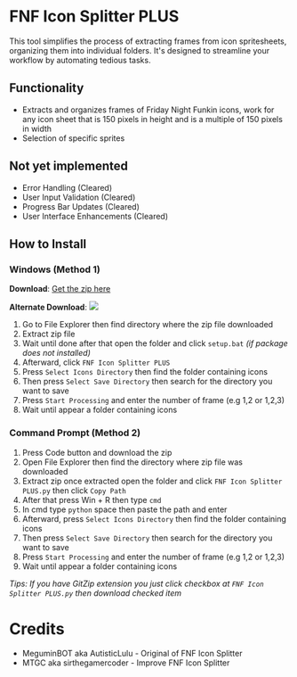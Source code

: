 # FNF Icon Splitter PLUS
This tool simplifies the process of extracting frames from icon spritesheets, organizing them into individual folders. 
It's designed to streamline your workflow by automating tedious tasks.

## Functionality
* Extracts and organizes frames of Friday Night Funkin icons, work for any icon sheet that is 150 pixels in height and is a multiple of 150 pixels in width
* Selection of specific sprites

## Not yet implemented
* Error Handling (Cleared)
* User Input Validation (Cleared)
* Progress Bar Updates (Cleared)
* User Interface Enhancements (Cleared)

## How to Install
### Windows (Method 1)
**Download**: [Get the zip here](https://github.com/sirthegamercoder/FNF-Icon-Splitter-PLUS/releases)

**Alternate Download**:
<a href="https://gamebanana.com/tools/19303"><img src="https://gamebanana.com/tools/embeddables/19303?type=large"/></a>
1. Go to File Explorer then find directory where the zip file downloaded
2. Extract zip file
3. Wait until done after that open the folder and click `setup.bat` *(if package does not installed)*
4. Afterward, click `FNF Icon Splitter PLUS`
5. Press `Select Icons Directory` then find the folder containing icons
7. Then press `Select Save Directory` then search for the directory you want to save
8. Press `Start Processing` and enter the number of frame (e.g 1,2 or 1,2,3)
9. Wait until appear a folder containing icons

### Command Prompt (Method 2)
1. Press Code button and download the zip
2. Open File Explorer then find the directory where zip file was downloaded
3. Extract zip once extracted open the folder and click `FNF Icon Splitter PLUS.py` then click `Copy Path`
4. After that press Win + R then type `cmd`
5. In cmd type `python` space then paste the path and enter
6. Afterward, press `Select Icons Directory` then find the folder containing icons
7. Then press `Select Save Directory` then search for the directory you want to save
8. Press `Start Processing` and enter the number of frame (e.g 1,2 or 1,2,3)
9. Wait until appear a folder containing icons

*Tips: If you have GitZip extension you just click checkbox at `FNF Icon Splitter PLUS.py` then download checked item*

# Credits
* MeguminBOT aka AutisticLulu - Original of FNF Icon Splitter
* MTGC aka sirthegamercoder - Improve FNF Icon Splitter
